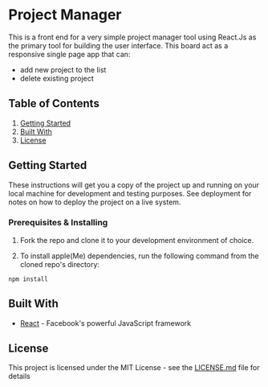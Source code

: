 # Project Manager

This is a front end for a very simple project manager tool using React.Js as the primary tool for building the user interface.  This board act as a responsive single page app that can:
* add new project to the list
* delete existing project

## Table of Contents

1. [Getting Started](#getting-started)
1. [Built With](#built-with)
1. [License](#license)

## Getting Started

These instructions will get you a copy of the project up and running on your local machine for development and testing purposes. See deployment for notes on how to deploy the project on a live system.

### Prerequisites & Installing

1. Fork the repo and clone it to your development environment of choice.

2. To install apple(Me) dependencies, run the following command from the cloned repo's directory:

```npm install```

## Built With

* [React](https://facebook.github.io/react/) - Facebook's powerful JavaScript framework

## License

This project is licensed under the MIT License - see the [LICENSE.md](LICENSE.md) file for details
